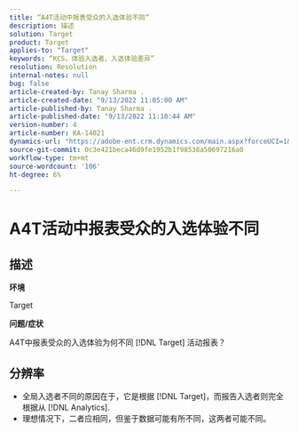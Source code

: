 ```yaml
---
title: “A4T活动中报表受众的入选体验不同”
description: 描述
solution: Target
product: Target
applies-to: "Target"
keywords: “KCS，体验入选者，入选体验差异”
resolution: Resolution
internal-notes: null
bug: false
article-created-by: Tanay Sharma .
article-created-date: "9/13/2022 11:05:00 AM"
article-published-by: Tanay Sharma .
article-published-date: "9/13/2022 11:10:44 AM"
version-number: 4
article-number: KA-14021
dynamics-url: "https://adobe-ent.crm.dynamics.com/main.aspx?forceUCI=1&pagetype=entityrecord&etn=knowledgearticle&id=9227aee8-5333-ed11-9db1-002248086735"
source-git-commit: 0c3e421beca46d9fe1952b1f98538a50697216a0
workflow-type: tm+mt
source-wordcount: '106'
ht-degree: 6%

---
```


# A4T活动中报表受众的入选体验不同

## 描述


<b>环境</b>

Target



<b>问题/症状</b>

A4T中报表受众的入选体验为何不同 [!DNL Target] 活动报表？




## 分辨率


- 全局入选者不同的原因在于，它是根据 [!DNL Target]，而报告入选者则完全根据从 [!DNL Analytics].
- 理想情况下，二者应相同，但鉴于数据可能有所不同，这两者可能不同。



